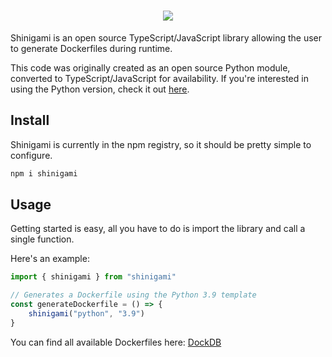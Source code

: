 <h1 align="center">
    <img src="https://raw.githubusercontent.com/shinigamilib/shinigami-py/main/assets/shinigami_logo.png" />
</h1>

Shinigami is an open source TypeScript/JavaScript library allowing the user to generate Dockerfiles during runtime.

This code was originally created as an open source Python module, converted to TypeScript/JavaScript for availability. If you're interested in using the Python version, check it out [here](https://github.com/shinigamilib/shinigami-py).

## Install
Shinigami is currently in the npm registry, so it should be pretty simple to configure.
```bash
npm i shinigami
```

## Usage
Getting started is easy, all you have to do is import the library and call a single function.

Here's an example:
```typescript
import { shinigami } from "shinigami"

// Generates a Dockerfile using the Python 3.9 template
const generateDockerfile = () => {
    shinigami("python", "3.9")
}
```

You can find all available Dockerfiles here: [DockDB](https://github.com/shinigamilib/DockDB)